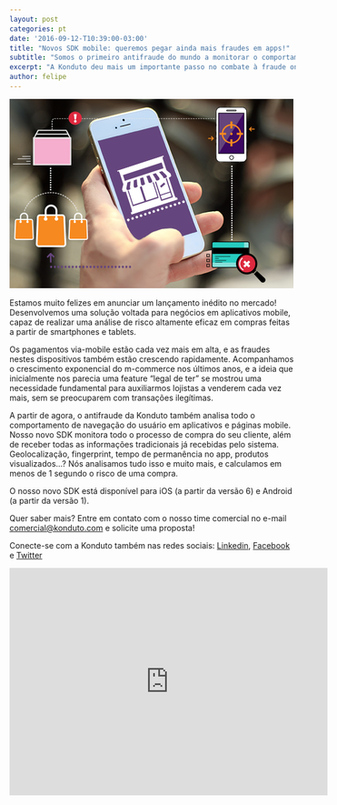 ```yaml
---
layout: post
categories: pt
date: '2016-09-12-T10:39:00-03:00'
title: "Novos SDK mobile: queremos pegar ainda mais fraudes em apps!"
subtitle: "Somos o primeiro antifraude do mundo a monitorar o comportamento de navegação na compra mobile"
excerpt: "A Konduto deu mais um importante passo no combate à fraude on-line!"
author: felipe
---
```

![mobile](/images/160912-mobile.png) 

Estamos muito felizes em anunciar um lançamento inédito no mercado! Desenvolvemos uma solução voltada para negócios em aplicativos mobile, capaz de realizar uma análise de risco altamente eficaz em compras feitas a partir de smartphones e tablets. 

Os pagamentos via-mobile estão cada vez mais em alta, e as fraudes nestes dispositivos também estão crescendo rapidamente. Acompanhamos o crescimento exponencial do m-commerce nos últimos anos, e a ideia que inicialmente nos parecia uma feature “legal de ter” se mostrou uma necessidade fundamental para auxiliarmos lojistas a venderem cada vez mais, sem se preocuparem com transações ilegítimas. 

A partir de agora, o antifraude da Konduto também analisa todo o comportamento de navegação do usuário em aplicativos e páginas mobile. Nosso novo SDK monitora todo o processo de compra do seu cliente, além de receber todas as informações tradicionais já recebidas pelo sistema. Geolocalização, fingerprint, tempo de permanência no app, produtos visualizados…? Nós analisamos tudo isso e muito mais, e calculamos em menos de 1 segundo o risco de uma compra. 

O nosso novo SDK está disponível para iOS (a partir da versão 6) e Android (a partir da versão 1). 

Quer saber mais? Entre em contato com o nosso time comercial no e-mail [comercial@konduto.com](mailto:comercial@konduto.com) e solicite uma proposta! 

Conecte-se com a Konduto também nas redes sociais: [Linkedin](https://www.linkedin.com/company/konduto), [Facebook](https://www.facebook.com/konduto) e [Twitter](https://twitter.com/KondutoBR) 
 
<iframe src="https://www.facebook.com/plugins/video.php?href=https%3A%2F%2Fwww.facebook.com%2Fkonduto%2Fvideos%2F613187352119217%2F&show_text=1&width=560" width="560" height="400" style="border:none;overflow:hidden" scrolling="no" frameborder="0" allowTransparency="true"></iframe>